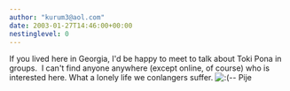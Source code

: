 ```yaml
---
author: "kurum3@aol.com"
date: 2003-01-27T14:46:00+00:00
nestinglevel: 0
---
```

If you lived here in Georgia, I'd be happy to meet to talk about Toki Pona in groups.  I can't find anyone anywhere (except online, of course) who is interested here. What a lonely life we conlangers suffer. ![:(](images/smilies/icon_e_sad.gif "Sad")\--
Pije